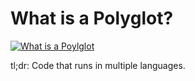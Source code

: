 # What is a Polyglot?
[![What is a Poylglot](https://cdn.discordapp.com/attachments/1064324498440073296/1064324526256705618/image.png)](https://en.wikipedia.org/wiki/Polyglot_(computing))

tl;dr: Code that runs in multiple languages.
